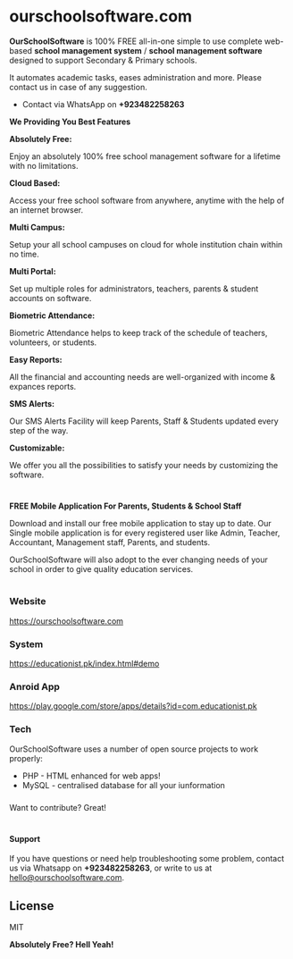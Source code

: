 # ourschoolsoftware.com

**OurSchoolSoftware** is 100% FREE all-in-one simple to use complete web-based **school management system** / **school management software**  designed to support Secondary & Primary schools.

It automates academic tasks, eases administration and more. Please contact us in case of 
any suggestion.

  - Contact via WhatsApp on **+923482258263**
  

 **We Providing You Best Features**


 **Absolutely Free:** 

Enjoy an absolutely 100% free school management software for a lifetime with no limitations.

**Cloud Based:**

Access your free school software from anywhere, anytime with the help of an internet browser.

**Multi Campus:**

Setup your all school campuses on cloud for whole institution chain within no time.

**Multi Portal:**

Set up multiple roles for administrators, teachers, parents & student accounts on software.

**Biometric Attendance:**

Biometric Attendance helps to keep track of the schedule of teachers, volunteers, or students.

**Easy Reports:**

All the financial and accounting needs are well-organized with income & expances reports.

**SMS Alerts:**

Our SMS Alerts Facility will keep Parents, Staff & Students updated every step of the way.

**Customizable:**

We offer you all the possibilities to satisfy your needs by customizing the software.
  
  #
  
**FREE Mobile Application For Parents, Students & School Staff**

Download and install our free mobile application to stay up to date. Our Single mobile application is for every registered user like Admin, Teacher, Accountant, Management staff, Parents, and students.
  
  OurSchoolSoftware will also adopt to the ever changing needs of your school in order to give quality education services.
  

#
  

#
#

### Website
https://ourschoolsoftware.com
### System
https://educationist.pk/index.html#demo
### Anroid App
https://play.google.com/store/apps/details?id=com.educationist.pk

### Tech

OurSchoolSoftware uses a number of open source projects to work properly:

* PHP - HTML enhanced for web apps!
* MySQL - centralised database for all your iunformation

###
###


###
###


Want to contribute? Great!
#
#

#### Support

If you have questions or need help troubleshooting some problem, contact us 
via Whatsapp on **+923482258263**, or write to us 
at [hello@ourschoolsoftware.com](mailto:hello@ourschoolsoftware.com).


License
----

MIT


**Absolutely Free? Hell Yeah!**
